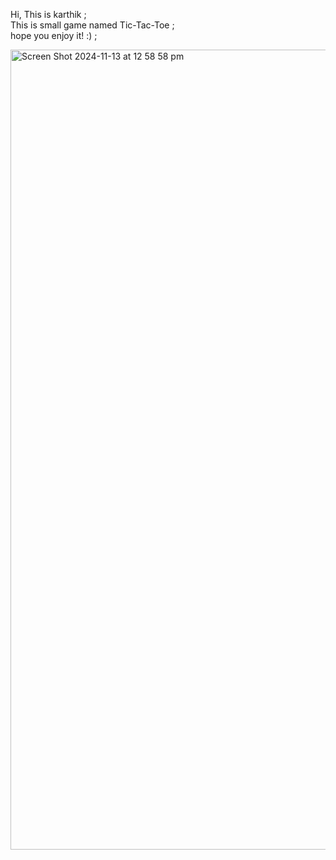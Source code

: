 Hi, This is karthik ; <br>
 This is small game named Tic-Tac-Toe ;
 <br>
 hope you enjoy it! :) ;
 
<img width="1280" alt="Screen Shot 2024-11-13 at 12 58 58 pm" src="https://github.com/user-attachments/assets/ed540800-8e5f-46dc-b424-62476770274f">
